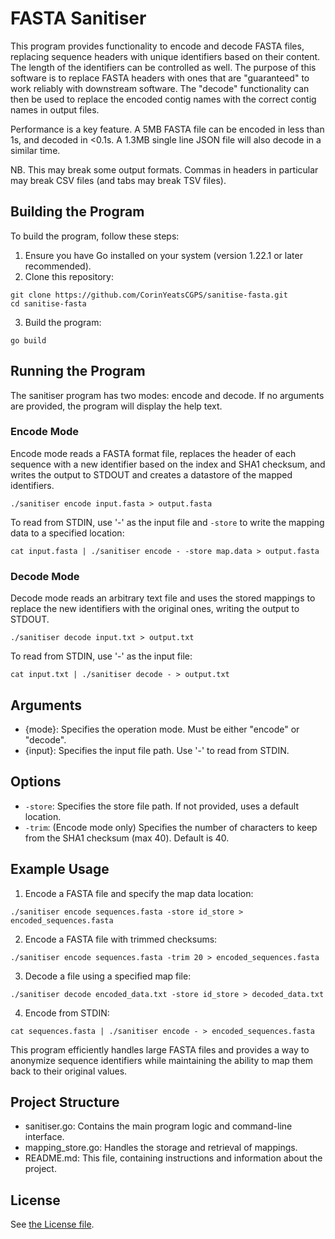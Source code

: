 # FASTA Sanitiser

This program provides functionality to encode and decode FASTA files, replacing sequence headers with unique identifiers
based on their content. The length of the identifiers can be controlled as well. The purpose of this software is to
replace FASTA headers with ones that are "guaranteed" to work reliably with downstream software. The "decode"
functionality can then be used to replace the encoded contig names with the correct contig names in output files.

Performance is a key feature. A 5MB FASTA file can be encoded in less than 1s, and decoded in <0.1s. A 1.3MB single line
JSON file will also decode in a similar time.

NB. This may break some output formats. Commas in headers in particular may break CSV files (and tabs may break TSV
files).

## Building the Program

To build the program, follow these steps:

1. Ensure you have Go installed on your system (version 1.22.1 or later recommended).
2. Clone this repository:

```
git clone https://github.com/CorinYeatsCGPS/sanitise-fasta.git
cd sanitise-fasta
```

3. Build the program:

```
go build
```

## Running the Program

The sanitiser program has two modes: encode and decode. If no arguments are provided, the program will display the help
text.

### Encode Mode

Encode mode reads a FASTA format file, replaces the header of each sequence with a new identifier based on the index and
SHA1 checksum, and writes the output to STDOUT and creates a datastore of the mapped identifiers.

```
./sanitiser encode input.fasta > output.fasta
```

To read from STDIN, use '-' as the input file and `-store` to write the mapping data to a specified location:

```
cat input.fasta | ./sanitiser encode - -store map.data > output.fasta
```

### Decode Mode

Decode mode reads an arbitrary text file and uses the stored mappings to replace the new identifiers with the original
ones, writing the output to STDOUT.

```
./sanitiser decode input.txt > output.txt
```

To read from STDIN, use '-' as the input file:

```
cat input.txt | ./sanitiser decode - > output.txt
```

## Arguments

- {mode}: Specifies the operation mode. Must be either "encode" or "decode".
- {input}: Specifies the input file path. Use '-' to read from STDIN.

## Options

- `-store`: Specifies the store file path. If not provided, uses a default location.
- `-trim`: (Encode mode only) Specifies the number of characters to keep from the SHA1 checksum (max 40). Default is 40.

## Example Usage

1. Encode a FASTA file and specify the map data location:

```
./sanitiser encode sequences.fasta -store id_store > encoded_sequences.fasta
```

2. Encode a FASTA file with trimmed checksums:

```
./sanitiser encode sequences.fasta -trim 20 > encoded_sequences.fasta
```

3. Decode a file using a specified map file:

```
./sanitiser decode encoded_data.txt -store id_store > decoded_data.txt
```

4. Encode from STDIN:

```
cat sequences.fasta | ./sanitiser encode - > encoded_sequences.fasta
```

This program efficiently handles large FASTA files and provides a way to anonymize sequence identifiers while
maintaining the ability to map them back to their original values.

## Project Structure

- sanitiser.go: Contains the main program logic and command-line interface.
- mapping_store.go: Handles the storage and retrieval of mappings.
- README.md: This file, containing instructions and information about the project.

## License

See [the License file](LICENSE).
